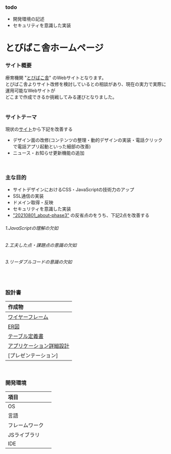 ### todo
- 開発環境の記述
- セキュリティを意識した実装

# とびばこ舎ホームページ

### サイト概要
療育機関 "[とびばこ舎](http://tobibako.center/)" のWebサイトとなります。<br>
とびばこ舎よりサイト改修を検討しているとの相談があり、現在の実力で実際に運用可能なWebサイトが<br>
どこまで作成できるか挑戦してみる運びとなりました。<br>
<br>

### サイトテーマ
現状の[サイト](http://tobibako.center/)から下記を改善する
- デザイン面の改修(コンテンツの整理・動的デザインの実装・電話クリックで電話アプリ起動といった細部の改善)
- ニュース・お知らせ更新機能の追加
<br>

### 主な目的
- サイトデザインにおけるCSS・JavaScriptの技術力のアップ
- SSL通信の実装
- ドメイン取得・反映
- セキュリティを意識した実装
- ["20210801_about-phase3"](https://github.com/ryuji-saitou/20210801_about_phase3) の反省点のをうち、下記2点を改善する
###### 1.JavaScriptの理解の欠如
###### 2.工夫した点・課題点の意識の欠如
###### 3.リーダブルコードの意識の欠如
<br>

### 設計書
|作成物|
|:----|
|[ワイヤーフレーム](https://drive.google.com/file/d/1nG85Aw4M3uTJviSBeZFcMMvdyaJEk8w_/view?usp=sharing)|
|[ER図](https://drive.google.com/file/d/1OtKbC4jJ1lBFRknQbqjYu8Sh3Qp-gBMc/view?usp=sharing)|
|[テーブル定義書](https://docs.google.com/spreadsheets/d/1n1XO79l44z2iyVlH8rZxDBf22QE3x36st3dw1mZpjXM/edit?usp=sharing)|
|[アプリケーション詳細設計](https://docs.google.com/spreadsheets/d/1llSLJcxVU4vEhE-kMCzqZUY0cAIrXjneVfq46fma2XE/edit?usp=sharing)|
|[プレゼンテーション]|
<br>

### 開発環境
|項目| |
|:----|:----|
|OS||
|言語||
|フレームワーク||
|JSライブラリ||
|IDE||
